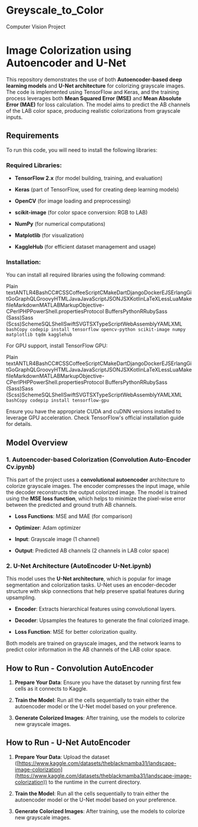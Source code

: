 # Greyscale_to_Color
Computer Vision Project


Image Colorization using Autoencoder and U-Net
=======================================================

This repository demonstrates the use of both **Autoencoder-based deep learning models** and **U-Net architecture** for colorizing grayscale images. The code is implemented using TensorFlow and Keras, and the training process leverages both **Mean Squared Error (MSE)** and **Mean Absolute Error (MAE)** for loss calculation. The model aims to predict the AB channels of the LAB color space, producing realistic colorizations from grayscale inputs.

Requirements
------------

To run this code, you will need to install the following libraries:

### Required Libraries:

*   **TensorFlow 2.x** (for model building, training, and evaluation)
    
*   **Keras** (part of TensorFlow, used for creating deep learning models)
    
*   **OpenCV** (for image loading and preprocessing)
    
*   **scikit-image** (for color space conversion: RGB to LAB)
    
*   **NumPy** (for numerical computations)
    
*   **Matplotlib** (for visualization)
    
*   **KaggleHub** (for efficient dataset management and usage)
    

### Installation:

You can install all required libraries using the following command:

Plain textANTLR4BashCC#CSSCoffeeScriptCMakeDartDjangoDockerEJSErlangGitGoGraphQLGroovyHTMLJavaJavaScriptJSONJSXKotlinLaTeXLessLuaMakefileMarkdownMATLABMarkupObjective-CPerlPHPPowerShell.propertiesProtocol BuffersPythonRRubySass (Sass)Sass (Scss)SchemeSQLShellSwiftSVGTSXTypeScriptWebAssemblyYAMLXML`   bashCopy codepip install tensorflow opencv-python scikit-image numpy matplotlib tqdm kagglehub   `

For GPU support, install TensorFlow GPU:

Plain textANTLR4BashCC#CSSCoffeeScriptCMakeDartDjangoDockerEJSErlangGitGoGraphQLGroovyHTMLJavaJavaScriptJSONJSXKotlinLaTeXLessLuaMakefileMarkdownMATLABMarkupObjective-CPerlPHPPowerShell.propertiesProtocol BuffersPythonRRubySass (Sass)Sass (Scss)SchemeSQLShellSwiftSVGTSXTypeScriptWebAssemblyYAMLXML`   bashCopy codepip install tensorflow-gpu   `

Ensure you have the appropriate CUDA and cuDNN versions installed to leverage GPU acceleration. Check TensorFlow's official installation guide for details.

Model Overview
--------------

### 1\. **Autoencoder-based Colorization** (Convolution Auto-Encoder Cv.ipynb)

This part of the project uses a **convolutional autoencoder** architecture to colorize grayscale images. The encoder compresses the input image, while the decoder reconstructs the output colorized image. The model is trained using the **MSE loss function**, which helps to minimize the pixel-wise error between the predicted and ground truth AB channels.

*   **Loss Functions**: MSE and MAE (for comparison)
    
*   **Optimizer**: Adam optimizer
    
*   **Input**: Grayscale image (1 channel)
    
*   **Output**: Predicted AB channels (2 channels in LAB color space)
    

### 2\. **U-Net Architecture** (AutoEncoder U-Net.ipynb)

This model uses the **U-Net architecture**, which is popular for image segmentation and colorization tasks. U-Net uses an encoder-decoder structure with skip connections that help preserve spatial features during upsampling.

*   **Encoder**: Extracts hierarchical features using convolutional layers.
    
*   **Decoder**: Upsamples the features to generate the final colorized image.
    
*   **Loss Function**: MSE for better colorization quality.
    

Both models are trained on grayscale images, and the network learns to predict color information in the AB channels of the LAB color space.

How to Run - Convolution AutoEncoder
------------------------------------

1.  **Prepare Your Data**: Ensure you have the dataset by running first few cells as it connects to Kaggle.
    
2.  **Train the Model**: Run all the cells sequentially to train either the autoencoder model or the U-Net model based on your preference.
    
3.  **Generate Colorized Images**: After training, use the models to colorize new grayscale images.
    

How to Run - U-Net AutoEncoder
------------------------------

1.  **Prepare Your Data**: Upload the dataset ([https://www.kaggle.com/datasets/theblackmamba31/landscape-image-colorization](https://www.kaggle.com/datasets/theblackmamba31/landscape-image-colorization)) to the runtime in the current directory.
    
2.  **Train the Model**: Run all the cells sequentially to train either the autoencoder model or the U-Net model based on your preference.
    
3.  **Generate Colorized Images**: After training, use the models to colorize new grayscale images.

